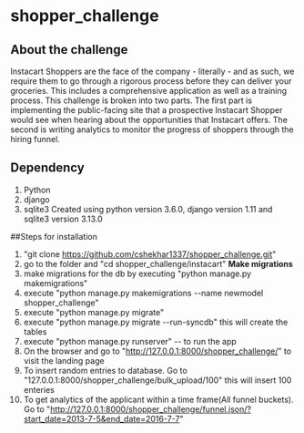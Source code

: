 # shopper_challenge
## About the challenge
Instacart Shoppers are the face of the company - literally - and as such, we require them to go through a rigorous process before they can deliver your groceries. This includes a comprehensive application as well as a training process.
This challenge is broken into two parts. The first part is implementing the public-facing site that a prospective Instacart Shopper would see when hearing about the opportunities that Instacart offers. The second is writing analytics to monitor the progress of shoppers through the hiring funnel.

## Dependency
1. Python
2. django
3. sqlite3
Created using python version 3.6.0, django version 1.11 and sqlite3 version 3.13.0

##Steps for installation
1. "git clone https://github.com/cshekhar1337/shopper_challenge.git"
2. go to the folder and "cd shopper_challenge/instacart"
**Make migrations**
3. make migrations for the db by executing "python manage.py makemigrations"
4. execute "python manage.py makemigrations --name newmodel shopper_challenge"
5. execute "python manage.py migrate"
6. execute "python manage.py migrate --run-syncdb" this will create the tables
7. execute "python manage.py runserver" -- to run the app
8. On the browser and go to "http://127.0.0.1:8000/shopper_challenge/" to visit the landing page
9. To insert random entries to database. Go to "127.0.0.1:8000/shopper_challenge/bulk_upload/100" this will insert 100 enteries
10. To get analytics of the applicant within a time frame(All funnel buckets). Go to "http://127.0.0.1:8000/shopper_challenge/funnel.json/?start_date=2013-7-5&end_date=2016-7-7"


